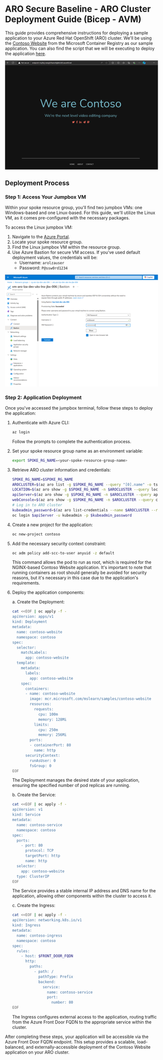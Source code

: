 # ARO Secure Baseline - ARO Cluster Deployment Guide (Bicep - AVM)

This guide provides comprehensive instructions for deploying a sample application to your Azure Red Hat OpenShift (ARO) cluster. We'll be using the [Contoso Website](https://github.com/MicrosoftDocs/mslearn-aks-deploy-container-app) from the Microsoft Container Registry as our sample application. You can also find the script that we will be executing to deploy the application [here](./app_deployment.sh).

![Screenshot of the Contoso Website](../media/contoso_website.png)

## Deployment Process

### Step 1: Access Your Jumpbox VM

Within your spoke resource group, you'll find two jumpbox VMs: one Windows-based and one Linux-based. For this guide, we'll utilize the Linux VM, as it comes pre-configured with the necessary packages.

To access the Linux jumpbox VM:

1. Navigate to the [Azure Portal](https://portal.azure.com/#home).
2. Locate your spoke resource group.
3. Find the Linux jumpbox VM within the resource group.
4. Use Azure Bastion for secure VM access. If you've used default deployment values, the credentials will be:
   - Username: `arolzauser`
   - Password: `P@ssw0rd1234`

![Screenshot of the Linux Jumpbox VM login](../media/linux_vm_bastion.png)

### Step 2: Application Deployment

Once you've accessed the jumpbox terminal, follow these steps to deploy the application:

1. Authenticate with Azure CLI:
   ```bash
   az login
   ```
   Follow the prompts to complete the authentication process.

2. Set your spoke resource group name as an environment variable:
   ```bash
   export SPOKE_RG_NAME=<your-spoke-resource-group-name>
   ```

3. Retrieve ARO cluster information and credentials:
   ```bash
   SPOKE_RG_NAME=$SPOKE_RG_NAME
   AROCLUSTER=$(az aro list -g $SPOKE_RG_NAME --query "[0].name" -o tsv)
   LOCATION=$(az aro show -g $SPOKE_RG_NAME -n $AROCLUSTER --query location -o tsv)
   apiServer=$(az aro show -g $SPOKE_RG_NAME -n $AROCLUSTER --query apiserverProfile.url -o tsv)
   webConsole=$(az aro show -g $SPOKE_RG_NAME -n $AROCLUSTER --query consoleProfile.url -o tsv)
   # Log in to ARO cluster
   kubeadmin_password=$(az aro list-credentials --name $AROCLUSTER --resource-group $SPOKE_RG_NAME --query kubeadminPassword --output tsv)
   oc login $apiServer -u kubeadmin -p $kubeadmin_password
   ```

4. Create a new project for the application:
   ```bash
   oc new-project contoso
   ```

5. Add the necessary security context constraint:
   ```bash
   oc adm policy add-scc-to-user anyuid -z default
   ```
   This command allows the pod to run as root, which is required for the NGINX-based Contoso Website application. It's important to note that running containers as root should generally be avoided for security reasons, but it's necessary in this case due to the application's requirements.

6. Deploy the application components:

   a. Create the Deployment:
   ```bash
   cat <<EOF | oc apply -f -
   apiVersion: apps/v1
   kind: Deployment
   metadata:
     name: contoso-website
     namespace: contoso
   spec:
     selector:
       matchLabels:
         app: contoso-website
     template:
       metadata:
         labels:
           app: contoso-website
       spec:
         containers:
         - name: contoso-website
           image: mcr.microsoft.com/mslearn/samples/contoso-website
           resources:
             requests:
               cpu: 100m
               memory: 128Mi
             limits:
               cpu: 250m
               memory: 256Mi
           ports:
           - containerPort: 80
             name: http
         securityContext:
           runAsUser: 0
           fsGroup: 0
   EOF
   ```
   The Deployment manages the desired state of your application, ensuring the specified number of pod replicas are running.

   b. Create the Service:
   ```bash
   cat <<EOF | oc apply -f -
   apiVersion: v1
   kind: Service
   metadata:
     name: contoso-service
     namespace: contoso
   spec:
     ports:
       - port: 80
         protocol: TCP
         targetPort: http
         name: http
     selector:
       app: contoso-website
     type: ClusterIP
   EOF
   ```
   The Service provides a stable internal IP address and DNS name for the application, allowing other components within the cluster to access it.

   c. Create the Ingress:
   ```bash
   cat <<EOF | oc apply -f -
   apiVersion: networking.k8s.io/v1
   kind: Ingress
   metadata:
     name: contoso-ingress
     namespace: contoso
   spec:
     rules:
       - host: $FRONT_DOOR_FQDN
         http:
           paths:
             - path: /
               pathType: Prefix
               backend:
                 service:
                   name: contoso-service
                   port:
                     number: 80
   EOF
   ```
   The Ingress configures external access to the application, routing traffic from the Azure Front Door FQDN to the appropriate service within the cluster.

After completing these steps, your application will be accessible via the Azure Front Door FQDN endpoint. This setup provides a scalable, load-balanced, and externally-accessible deployment of the Contoso Website application on your ARO cluster.